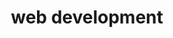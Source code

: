 ---
title: web development
topic: web development
type: page
hideMeta: true
description: Discussing tech, explanations and tutorials with a heavy flavour of back end development.
image: /images/php-function-comparison.png
---